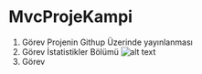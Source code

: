 # MvcProjeKampi
1. Görev Projenin Githup Üzerinde yayınlanması
2. Görev İstatistikler Bölümü
![alt text](https://github.com/ugurtasli/MvcProjeKampi/blob/master/doc/gorev%201.png?raw=true)
3. Görev




